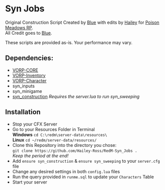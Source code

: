 # Syn Jobs
Original Construction Script Created by [Blue](https://github.com/kamelzarandah) with edits by [Hailey](https://github.com/Hailey-Ross) for [Poison Meadows RP](https://discord.gg/JcPXMkqrh6).  
All Credit goes to [Blue](https://github.com/kamelzarandah).  

These scripts are provided as-is. Your performance may vary.

## Dependencies:
- [VORP-CORE](https://github.com/VORPCORE/VORP-Core)
- [VORP-Inventory](https://github.com/VORPCORE/VORP-Inventory)
- [VORP-Character](https://github.com/VORPCORE/VORP-Character)
- syn_inputs
- syn_minigame
- [syn_construction](https://github.com/Hailey-Ross/RedM-Syn_Jobs/tree/main/syn_construction) *Requires the server.lua to run syn_sweeping*

## Installation
- Stop your CFX Server
- Go to your Resources Folder in Terminal  
**Windows** `cd C:\redm\server-data\resources\`  
**Linux** `cd ~/redm/server-data/resources/`
- Clone this Repository into the directory you chose:  
`git clone https://github.com/Hailey-Ross/RedM-Syn_Jobs .`  
*Keep the period at the end!*
- Add `ensure syn_construction` & `ensure syn_sweeping` to your `server.cfg` file
- Change any desired settings in both `config.lua` files
- Run the query provided in `runme.sql` to update your `Characters` Table
- Start your server
